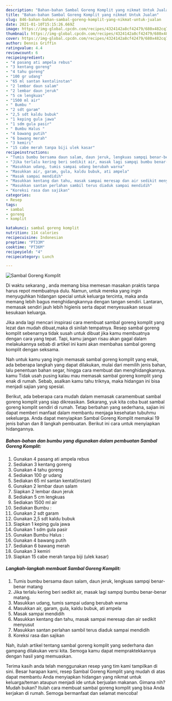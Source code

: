 ```yaml
---
description: "Bahan-bahan Sambal Goreng Komplit yang nikmat Untuk Jualan"
title: "Bahan-bahan Sambal Goreng Komplit yang nikmat Untuk Jualan"
slug: 846-bahan-bahan-sambal-goreng-komplit-yang-nikmat-untuk-jualan
date: 2021-01-10T15:15:26.669Z
image: https://img-global.cpcdn.com/recipes/4324142a8cf42479/680x482cq70/sambal-goreng-komplit-foto-resep-utama.jpg
thumbnail: https://img-global.cpcdn.com/recipes/4324142a8cf42479/680x482cq70/sambal-goreng-komplit-foto-resep-utama.jpg
cover: https://img-global.cpcdn.com/recipes/4324142a8cf42479/680x482cq70/sambal-goreng-komplit-foto-resep-utama.jpg
author: Dennis Griffin
ratingvalue: 4.4
reviewcount: 6
recipeingredient:
- "4 pasang ati ampela rebus"
- "3 kentang goreng"
- "4 tahu goreng"
- "100 gr udang"
- "65 ml santan kentalinstan"
- "2 lembar daun salam"
- "2 lembar daun jeruk"
- "5 cm lengkuas"
- "1500 ml air"
- " Bumbu "
- "2 sdt garam"
- "2,5 sdt kaldu bubuk"
- "1 keping gula jawa"
- "1 sdm gula pasir"
- " Bumbu Halus "
- "4 bawang putih"
- "6 bawang merah"
- "3 kemiri"
- "15 cabe merah tanpa biji ulek kasar"
recipeinstructions:
- "Tumis bumbu bersama daun salam, daun jeruk, lengkuas sampqi benar-benar matang"
- "Jika terlalu kering beri sedikit air, masak lagi sampqi bumbu benar-benar matang."
- "Masukkan udang, tumis sampai udang berubah warna"
- "Masukkan air, garam, gula, kaldu bubuk, ati ampela"
- "Masak sampai mendidih"
- "Masukkan kentang dan tahu, masak sampai meresap dan air sedikit menyusut"
- "Masukkan santan perlahan sambil terus diaduk sampai mendidih"
- "Koreksi rasa dan sajikan"
categories:
- Resep
tags:
- sambal
- goreng
- komplit

katakunci: sambal goreng komplit 
nutrition: 114 calories
recipecuisine: Indonesian
preptime: "PT33M"
cooktime: "PT36M"
recipeyield: "4"
recipecategory: Lunch

---
```



![Sambal Goreng Komplit](https://img-global.cpcdn.com/recipes/4324142a8cf42479/680x482cq70/sambal-goreng-komplit-foto-resep-utama.jpg)

Di waktu  sekarang , anda memang bisa memesan masakan praktis tanpa harus repot membuatnya dulu. Namun, untuk mereka yang ingin menyuguhkan hidangan special untuk keluarga tercinta, maka anda memang lebih bagus menghidangkannya dengan tangan sendiri. Lantaran, memasak sendiri jauh lebih higienis serta dapat menyesuaikan sesuai kesukaan keluarga.

Jika anda lagi mencari inspirasi cara membuat sambal goreng komplit yang lezat dan mudah dibuat,maka di sinilah tempatnya. Resep sambal goreng komplit  sebenarnya tidak susah untuk dibuat jika kamu membuatnya dengan cara yang tepat. Tapi, kamu jangan risau akan gagal dalam melakukannya 
sebab di artikel ini kami akan membahas sambal goreng komplit dengan seksama.  



Nah untuk kamu yang ingin memasak sambal goreng komplit yang enak, ada beberapa langkah yang dapat dilakukan, mulai dari memilih jenis bahan, lalu penentuan bahan segar, hingga cara membuat dan menghidangkannya. kamu Tidak usah pusing kalau mau memasak sambal goreng komplit yang enak di rumah. Sebab, asalkan kamu  tahu triknya, maka hidangan ini bisa menjadi sajian yang spesial.

Berikut, ada beberapa cara mudah dalam memasak caramembuat sambal goreng komplit yang siap dikreasikan. Sekarang, yuk kita coba buat sambal goreng komplit sendiri di rumah. Tetap berbahan yang sederhana, sajian ini dapat memberi manfaat dalam membantu menjaga kesehatan tubuhmu sekeluarga. Anda dapat menyiapkan Sambal Goreng Komplit memakai 19 jenis bahan dan 8 langkah pembuatan. Berikut ini cara untuk menyiapkan hidangannya.

<!--inarticleads1-->

##### Bahan-bahan dan bumbu yang digunakan dalam pembuatan Sambal Goreng Komplit:

1. Gunakan 4 pasang ati ampela rebus
1. Sediakan 3 kentang goreng
1. Gunakan 4 tahu goreng
1. Sediakan 100 gr udang
1. Sediakan 65 ml santan kental(instan)
1. Gunakan 2 lembar daun salam
1. Siapkan 2 lembar daun jeruk
1. Sediakan 5 cm lengkuas
1. Sediakan 1500 ml air
1. Sediakan  Bumbu :
1. Gunakan 2 sdt garam
1. Gunakan 2,5 sdt kaldu bubuk
1. Siapkan 1 keping gula jawa
1. Gunakan 1 sdm gula pasir
1. Gunakan  Bumbu Halus :
1. Gunakan 4 bawang putih
1. Sediakan 6 bawang merah
1. Gunakan 3 kemiri
1. Siapkan 15 cabe merah tanpa biji (ulek kasar)




<!--inarticleads2-->

##### Langkah-langkah membuat Sambal Goreng Komplit:

1. Tumis bumbu bersama daun salam, daun jeruk, lengkuas sampqi benar-benar matang
1. Jika terlalu kering beri sedikit air, masak lagi sampqi bumbu benar-benar matang.
1. Masukkan udang, tumis sampai udang berubah warna
1. Masukkan air, garam, gula, kaldu bubuk, ati ampela
1. Masak sampai mendidih
1. Masukkan kentang dan tahu, masak sampai meresap dan air sedikit menyusut
1. Masukkan santan perlahan sambil terus diaduk sampai mendidih
1. Koreksi rasa dan sajikan




Nah, itulah artikel tentang  sambal goreng komplit  yang sederhana dan gampang dilakukan versi kita. Semoga kamu dapat mempraktekkannya dengan hasil yang memuaskan. 

Terima kasih anda telah menggunakan resep yang tim kami tampilkan di sini. Besar harapan kami, resep  Sambal Goreng Komplit yang mudah di atas dapat membantu Anda menyiapkan hidangan yang nikmat untuk keluarga/teman ataupun menjadi ide untuk berjualan makanan. Gimana nih? Mudah bukan? Itulah cara membuat sambal goreng komplit yang bisa Anda kerjakan di rumah. Semoga bermanfaat dan selamat mencoba!

